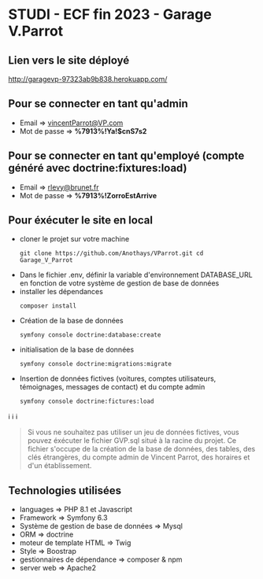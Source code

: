 # STUDI - ECF fin 2023 - Garage V.Parrot

## Lien vers le site déployé
http://garagevp-97323ab9b838.herokuapp.com/

## Pour se connecter en tant qu'admin
- Email => vincentParrot@VP.com
- Mot de passe => **%7913%!Ya!$cnS7s2**

## Pour se connecter en tant qu'employé (compte généré avec doctrine:fixtures:load)
- Email => rlevy@brunet.fr
- Mot de passe => **%7913%!ZorroEstArrive**

## Pour éxécuter le site en local
- cloner le projet sur votre machine
  ```
  git clone https://github.com/Anothays/VParrot.git cd Garage_V_Parrot
  ```
- Dans le fichier .env, définir la variable d'environnement DATABASE_URL en fonction de votre système de gestion de base de données
- installer les dépendances
  ```
  composer install
   ```
- Création de la base de données
  ```
  symfony console doctrine:database:create
  ```
- initialisation de la base de données
  ```
  symfony console doctrine:migrations:migrate
  ```
- Insertion de données fictives (voitures, comptes utilisateurs, témoignages, messages de contact) et du compte admin
  ```
  symfony console doctrine:fictures:load
  ``` 

:information_source: :information_source: :information_source:
> Si vous ne souhaitez pas utiliser un jeu de données fictives, vous pouvez éxécuter le fichier GVP.sql situé à la racine du projet.
> Ce fichier s'occupe de la création de la base de données, des tables, des clés étrangères, du compte admin de Vincent Parrot, des horaires et d'un établissement. 

## Technologies utilisées
- languages => PHP 8.1 et Javascript
- Framework => Symfony 6.3
- Système de gestion de base de données => Mysql
- ORM => doctrine
- moteur de template HTML => Twig
- Style => Boostrap
- gestionnaires de dépendance => composer & npm
- server web => Apache2
